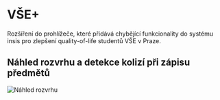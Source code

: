 # VŠE+

Rozšíření do prohlížeče, které přidává chybějící funkcionality do systému insis pro zlepšení quality-of-life studentů VŠE v Praze.

<!-- TODO: Odkazy na stažení / Google Web Store / Firefox Addons --> 

## Náhled rozvrhu a detekce kolizí při zápisu předmětů

![Náhled rozvrhu](https://user-images.githubusercontent.com/14146321/186440520-f1e7431a-7409-4abb-8842-f05c631b3171.png)

<!-- Připomenutí na odevzdávárny -->

<!-- Úspěšnost předmětů -->

<!-- Informace o cvičících při najetí myší -->

